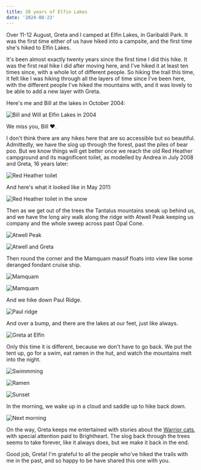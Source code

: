 ```yaml
---
title: 20 years of Elfin Lakes
date: '2024-08-23'
---
```


Over 11-12 August, Greta and I camped at Elfin Lakes, in Garibaldi Park. It was the first time either of us have hiked into a campsite, and the first time she's hiked to Elfin Lakes.

It's been almost exactly twenty years since the first time I did this hike. It was the first real hike I did after moving here, and I've hiked it at least ten times since, with a whole lot of different people. So hiking the trail this time, it felt like I was hiking through all the layers of time since I've been here, with the different people I've hiked the mountains with, and it was lovely to be able to add a new layer with Greta.

Here's me and Bill at the lakes in October 2004:

![Bill and Will at Elfin Lakes in 2004](/images/elfin-lakes/bill-and-will-2004.jpg)

We miss you, Bill ❤️.

I don't think there are any hikes here that are so accessible but so beautiful. Admittedly, we have the slog up through the forest, past the piles of bear poo. But we know things will get better once we reach the old Red Heather campground and its magnificent toilet, as modelled by Andrea in July 2008 and Greta, 16 years later:

![Red Heather toilet](/images/elfin-lakes/red-heather-toilet.jpg)

And here's what it looked like in May 2011:

![Red Heather toilet in the snow](/images/elfin-lakes/red-heather-toilet-snow.jpg)

Then as we get out of the trees the Tantalus mountains sneak up behind us, and we have the long airy walk along the ridge with Atwell Peak keeping us company and the whole sweep across past Opal Cone.

![Atwell Peak](/images/elfin-lakes/atwell-peak.jpeg)

![Atwell and Greta](/images/elfin-lakes/atwell-greta.jpeg)

Then round the corner and the Mamquam massif floats into view like some deranged fondant cruise ship.

![Mamquam](/images/elfin-lakes/mamquam-2010-harv.jpeg)

![Mamquam](/images/elfin-lakes/mamquam.jpeg)

And we hike down Paul Ridge.

![Paul ridge](/images/elfin-lakes/paul-ridge.jpeg)

And over a bump, and there are the lakes at our feet, just like always.

![Greta at Elfin](/images/elfin-lakes/elfin-greta.jpeg)

Only this time it is different, because we don't have to go back. We put the tent up, go for a swim, eat ramen in the hut, and watch the mountains melt into the night.

![Swimmming](/images/elfin-lakes/greta-swim.jpeg)

![Ramen](/images/elfin-lakes/ramen.jpeg)

![Sunset](/images/elfin-lakes/sunset.jpeg)

In the morning, we wake up in a cloud and saddle up to hike back down.

![Next morning](/images/elfin-lakes/next-morning.jpeg)

On the way, Greta keeps me entertained with stories about the [Warrior cats](https://warriorcats.com/), with special attention paid to Brightheart. The slog back through the trees seems to take forever, like it always does, but we make it back in the end.

Good job, Greta! I'm grateful to all the people who've hiked the trails with me in the past, and so happy to be have shared this one with you.
